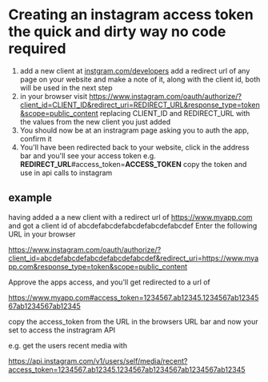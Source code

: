 # Creating an instagram access token the quick and dirty way no code required

1. add a new client at [instgram.com/developers](https://www.instagram.com/developer/clients/manage/) add a redirect url of any page on your website and make a note of it, along with the client id, both will be used in the next step
2. in your browser visit https://www.instagram.com/oauth/authorize/?client_id=CLIENT_ID&redirect_uri=REDIRECT_URL&response_type=token&scope=public_content replacing CLIENT_ID and REDIRECT_URL with the values from the new client you just added
3. You should now be at an instragram page asking you to auth the app, confirm it
4. You'll have been redirected back to your website, click in the address bar and you'll see your access token e.g. **REDIRECT_URL**#access_token=**ACCESS_TOKEN** copy the token and use in api calls to instagram

## example

having added a a new client with a redirect url of https://www.myapp.com and got a client id of abcdefabcdefabcdefabcdefabcdef
Enter the following URL in your browser

https://www.instagram.com/oauth/authorize/?client_id=abcdefabcdefabcdefabcdefabcdef&redirect_uri=https://www.myapp.com&response_type=token&scope=public_content

Approve the apps access, and you'll get redirected to a url of

https://www.myapp.com#access_token=1234567.ab12345.1234567ab1234567ab1234567ab12345

copy the access_token from the URL in the browsers URL bar and now your set to access the instragram API

e.g. get the users recent media with

https://api.instagram.com/v1/users/self/media/recent?access_token=1234567.ab12345.1234567ab1234567ab1234567ab12345
